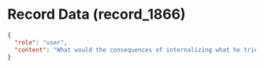 # Record Data (record_1866)

```json
{
  "role": "user",
  "content": "What would the consequences of internalizing what he tried to force me to internalize? "
}
```
